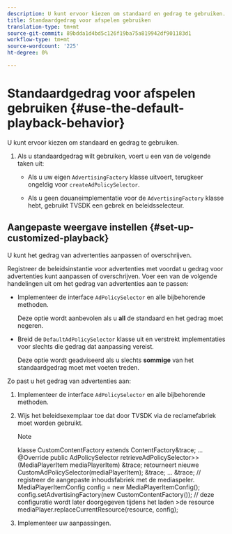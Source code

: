 ```yaml
---
description: U kunt ervoor kiezen om standaard en gedrag te gebruiken.
title: Standaardgedrag voor afspelen gebruiken
translation-type: tm+mt
source-git-commit: 89bdda1d4bd5c126f19ba75a819942df901183d1
workflow-type: tm+mt
source-wordcount: '225'
ht-degree: 0%

---
```



# Standaardgedrag voor afspelen gebruiken {#use-the-default-playback-behavior}

U kunt ervoor kiezen om standaard en gedrag te gebruiken.

1. Als u standaardgedrag wilt gebruiken, voert u een van de volgende taken uit:

   * Als u uw eigen `AdvertisingFactory` klasse uitvoert, terugkeer ongeldig voor `createAdPolicySelector`.

   * Als u geen douaneimplementatie voor de `AdvertisingFactory` klasse hebt, gebruikt TVSDK een gebrek en beleidsselecteur.

## Aangepaste weergave instellen {#set-up-customized-playback}

U kunt het gedrag van advertenties aanpassen of overschrijven.

Registreer de beleidsinstantie voor advertenties met voordat u gedrag voor advertenties kunt aanpassen of overschrijven.
Voer een van de volgende handelingen uit om het gedrag van advertenties aan te passen:

* Implementeer de interface `AdPolicySelector` en alle bijbehorende methoden.

   Deze optie wordt aanbevolen als u **all** de standaard en het gedrag moet negeren.

* Breid de `DefaultAdPolicySelector` klasse uit en verstrekt implementaties voor slechts die gedrag dat aanpassing vereist.

   Deze optie wordt geadviseerd als u slechts **sommige** van het standaardgedrag moet met voeten treden.

Zo past u het gedrag van advertenties aan:

1. Implementeer de interface `AdPolicySelector` en alle bijbehorende methoden.
1. Wijs het beleidsexemplaar toe dat door TVSDK via de reclamefabriek moet worden gebruikt.

   >[!NOTE]
   >
   >klasse CustomContentFactory extends ContentFactory&amp;trace;
   >...
   >@Override
   >public AdPolicySelector retrieveAdPolicySelector>>(MediaPlayerItem mediaPlayerItem) &amp;trace;
   >retourneert nieuwe CustomAdPolicySelector(mediaPlayerItem);
   >&amp;trace;
   >...
   >&amp;trace;
   >// registreer de aangepaste inhoudsfabriek met de mediaspeler.
   >MediaPlayerItemConfig config = new MediaPlayerItemConfig();
   >config.setAdvertisingFactory(new CustomContentFactory());
   >// deze configuratie wordt later doorgegeven tijdens het laden >de resource
   >mediaPlayer.replaceCurrentResource(resource, config);

1. Implementeer uw aanpassingen.
